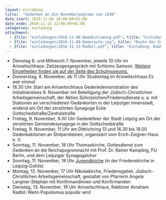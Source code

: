 ```yaml
---
layout: einladung
title:  "Gedenken an die Novemberpogrome von 1938"
date_start: 2018-11-06 10:00:00+01:00
date_ende: 2018-11-13 22:00:00+01:00
categories: einladung
attachment:
  - {file: "einladungen/2018-11-08-DemoEinladung.pdf", title: "Einladung zur Gedenkdemonstration"}
  - {file: "einladungen/2018-11-08-Demoroute.jpg", title: "Route der Gedenkdemonstration"}
  - {file: "einladungen/2018-11-13-Radbil.pdf", title: "Einladung: Rabbiner Avraham Radbil: Wenn Populismus populär wird"}
---
```

* Dienstag 6. und Mittwoch 7. November, jeweils 10 Uhr im Ariowitschhaus:
Zeitzeugengespräch mit Schlomo Samson.
[Weitere Einzelheiten finden sie auf der Seite des Schulmuseums.](https://schulmuseum.leipzig.de/detailansicht-news/news/zeitzeugengespraech-mit-holocaust-ueberlebenden-schlomo-samson/)
* Donnerstag, 8. November, ab 11 Uhr Studientag im Ariowitschhaus *Es war einmal*
* 18.30 Uhr Start am Ariowitschhaus
Gedenkdemonstration
des Initiativkreises 9. November
mit Beteiligung der Jüdisch-Christlichen Arbeitsgemeinschaft, der Aktion Sühnzeichen/Friedensdienste
u. a.
mit Stationen an verschiedenen Gedenkorten in der Leipziger Innenstadt, endend am Ort der zerstörten Synagoge Ecke Gottschedstraße/Zentralstraße
* Freitag, 9. November, 9.30 Uhr Gedenkfeier der Stadt Leipzig am Ort der zerstörten Gemeindesynagoge in der Gottschedstraße
* Freitag, 9. November, 11 Uhr am Dittrichring 13 und 16.30 bis 18.00 Gedenkaktionen an Stolpersteinen, organisiert vom Erich-Zeigner-Haus e. V.
* Sonntag, 11. November, 18 Uhr Thomaskirche, Gottesdienst zum Gedenken an die Reichspogromnacht mit
Prof. Dr. Rainer Kampling, FU Berlin,
und dem Leipziger Synagogalchor
* Sonntag, 11. November, 18 Uhr [Jugendkirche](http://pax-leipzig.de/) (in der Friedenskirche in Leipzig-Gohlis)
* Montag, 12. November, 17 Uhr Nikolaikirche, Friedensgebet, Jüdisch-Christlichen Arbeitsgemeinschaft, gestaltet von Pfarrerin Angela Langner-Stephan mit Konfirmandinnen und Konfirmanden
* Dienstag, 13. November, 19 Uhr Ariowitschhaus, Rabbiner Avraham Radbil: Wenn Populismus populär wird
